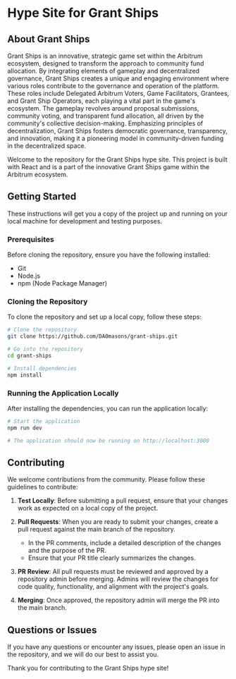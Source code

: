 # Hype Site for Grant Ships

## About Grant Ships

Grant Ships is an innovative, strategic game set within the Arbitrum ecosystem, designed to transform the approach to community fund allocation. By integrating elements of gameplay and decentralized governance, Grant Ships creates a unique and engaging environment where various roles contribute to the governance and operation of the platform. These roles include Delegated Arbitrum Voters, Game Facilitators, Grantees, and Grant Ship Operators, each playing a vital part in the game's ecosystem. The gameplay revolves around proposal submissions, community voting, and transparent fund allocation, all driven by the community's collective decision-making. Emphasizing principles of decentralization, Grant Ships fosters democratic governance, transparency, and innovation, making it a pioneering model in community-driven funding in the decentralized space.

Welcome to the repository for the Grant Ships hype site. This project is built with React and is a part of the innovative Grant Ships game within the Arbitrum ecosystem.

## Getting Started

These instructions will get you a copy of the project up and running on your local machine for development and testing purposes.

### Prerequisites

Before cloning the repository, ensure you have the following installed:
- Git
- Node.js
- npm (Node Package Manager)

### Cloning the Repository

To clone the repository and set up a local copy, follow these steps:

```bash
# Clone the repository
git clone https://github.com/DAOmasons/grant-ships.git
```

```bash
# Go into the repository
cd grant-ships
```
```bash
# Install dependencies
npm install
```

### Running the Application Locally

After installing the dependencies, you can run the application locally:

```bash
# Start the application
npm run dev

# The application should now be running on http://localhost:3000
```

## Contributing

We welcome contributions from the community. Please follow these guidelines to contribute:

1. **Test Locally**: Before submitting a pull request, ensure that your changes work as expected on a local copy of the project.

2. **Pull Requests**: When you are ready to submit your changes, create a pull request against the main branch of the repository.

   - In the PR comments, include a detailed description of the changes and the purpose of the PR.
   - Ensure that your PR title clearly summarizes the changes.

3. **PR Review**: All pull requests must be reviewed and approved by a repository admin before merging. Admins will review the changes for code quality, functionality, and alignment with the project's goals.

4. **Merging**: Once approved, the repository admin will merge the PR into the main branch.

## Questions or Issues

If you have any questions or encounter any issues, please open an issue in the repository, and we will do our best to assist you.

Thank you for contributing to the Grant Ships hype site!
